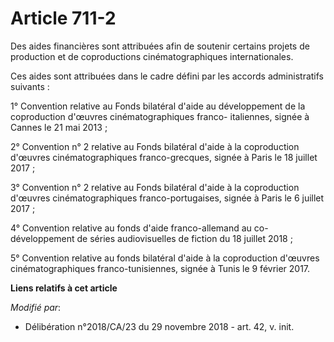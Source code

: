 # Article 711-2

Des aides financières sont attribuées afin de soutenir certains projets de production et de coproductions cinématographiques
internationales.

Ces aides sont attribuées dans le cadre défini par les accords administratifs suivants :

1° Convention relative au Fonds bilatéral d'aide au développement de la coproduction d'œuvres cinématographiques franco-
italiennes, signée à Cannes le 21 mai 2013 ;

2° Convention n° 2 relative au Fonds bilatéral d'aide à la coproduction d'œuvres cinématographiques franco-grecques, signée à
Paris le 18 juillet 2017 ;

3° Convention n° 2 relative au Fonds bilatéral d'aide à la coproduction d'œuvres cinématographiques franco-portugaises,
signée à Paris le 6 juillet 2017 ;

4° Convention relative au fonds d'aide franco-allemand au co-développement de séries audiovisuelles de fiction du 18 juillet
2018 ;

5° Convention relative au fonds bilatéral d'aide à la coproduction d'œuvres cinématographiques franco-tunisiennes, signée à
Tunis le 9 février 2017.

**Liens relatifs à cet article**

_Modifié par_:

  - Délibération n°2018/CA/23 du 29 novembre 2018 - art. 42, v. init.
